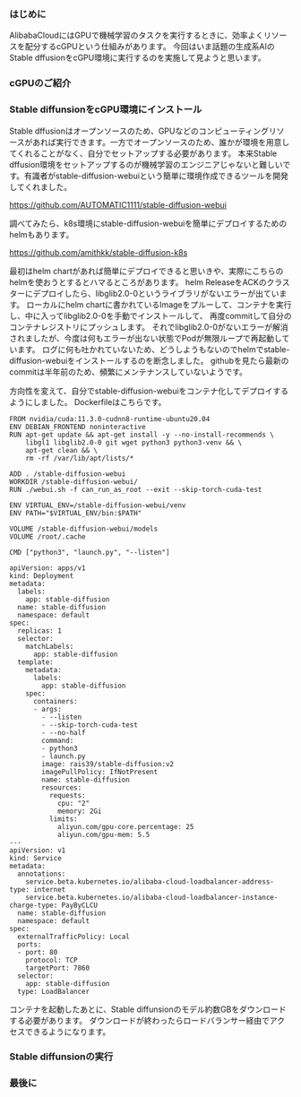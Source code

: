 ### はじめに 
AlibabaCloudにはGPUで機械学習のタスクを実行するときに、効率よくリソースを配分するcGPUという仕組みがあります。
今回はいま話題の生成系AIのStable dffusionをcGPU環境に実行するのを実施して見ようと思います。

### cGPUのご紹介

### Stable diffunsionをcGPU環境にインストール
Stable dffusionはオープンソースのため、GPUなどのコンピューティングリソースがあれば実行できます。一方でオープンソースのため、誰かが環境を用意してくれることがなく、自分でセットアップする必要があります。
本来Stable dffusion環境をセットアップするのが機械学習のエンジニアじゃないと難しいです。有識者がstable-diffusion-webuiという簡単に環境作成できるツールを開発してくれました。

https://github.com/AUTOMATIC1111/stable-diffusion-webui

調べてみたら、k8s環境にstable-diffusion-webuiを簡単にデプロイするためのhelmもあります。

https://github.com/amithkk/stable-diffusion-k8s

最初はhelm chartがあれば簡単にデプロイできると思いきや、実際にこちらのhelmを使おうとするとハマるところがあります。
helm ReleaseをACKのクラスターにデプロイしたら、libglib2.0-0というライブラリがないエラーが出ています。
ローカルにhelm chartに書かれているImageをプルーして、コンテナを実行し、中に入ってlibglib2.0-0を手動でインストールして、
再度commitして自分のコンテナレジストリにプッシュします。
それでlibglib2.0-0がないエラーが解消されましたが、今度は何もエラーが出ない状態でPodが無限ループで再起動しています。
ログに何も吐かれていないため、どうしようもないのでhelmでstable-diffusion-webuiをインストールするのを断念しました。
githubを見たら最新のcommitは半年前のため、頻繁にメンテナンスしていないようです。

方向性を変えて、自分でstable-diffusion-webuiをコンテナ化してデプロイするようにしました。
Dockerfileはこちらです。
```
FROM nvidia/cuda:11.3.0-cudnn8-runtime-ubuntu20.04
ENV DEBIAN_FRONTEND noninteractive
RUN apt-get update && apt-get install -y --no-install-recommends \
    libgl1 libglib2.0-0 git wget python3 python3-venv && \
    apt-get clean && \
    rm -rf /var/lib/apt/lists/*

ADD . /stable-diffusion-webui
WORKDIR /stable-diffusion-webui/
RUN ./webui.sh -f can_run_as_root --exit --skip-torch-cuda-test

ENV VIRTUAL_ENV=/stable-diffusion-webui/venv
ENV PATH="$VIRTUAL_ENV/bin:$PATH"

VOLUME /stable-diffusion-webui/models
VOLUME /root/.cache

CMD ["python3", "launch.py", "--listen"]

```
```
apiVersion: apps/v1
kind: Deployment
metadata:
  labels:
    app: stable-diffusion
  name: stable-diffusion
  namespace: default
spec:
  replicas: 1
  selector:
    matchLabels:
      app: stable-diffusion
  template:
    metadata:
      labels:
        app: stable-diffusion
    spec:
      containers:
      - args:
        - --listen
        - --skip-torch-cuda-test
        - --no-half
        command:
        - python3
        - launch.py
        image: rais39/stable-diffusion:v2
        imagePullPolicy: IfNotPresent
        name: stable-diffusion
        resources:
          requests:
            cpu: "2"
            memory: 2Gi
          limits:
            aliyun.com/gpu-core.percentage: 25
            aliyun.com/gpu-mem: 5.5
---
apiVersion: v1
kind: Service
metadata:
  annotations:
    service.beta.kubernetes.io/alibaba-cloud-loadbalancer-address-type: internet
    service.beta.kubernetes.io/alibaba-cloud-loadbalancer-instance-charge-type: PayByCLCU
  name: stable-diffusion
  namespace: default
spec:
  externalTrafficPolicy: Local
  ports:
  - port: 80
    protocol: TCP
    targetPort: 7860
  selector:
    app: stable-diffusion
  type: LoadBalancer
```
コンテナを起動したあとに、Stable diffunsionのモデル約数GBをダウンロードする必要があります。
ダウンロードが終わったらロードバランサー経由でアクセスできるようになります。

### Stable diffunsionの実行

### 最後に
